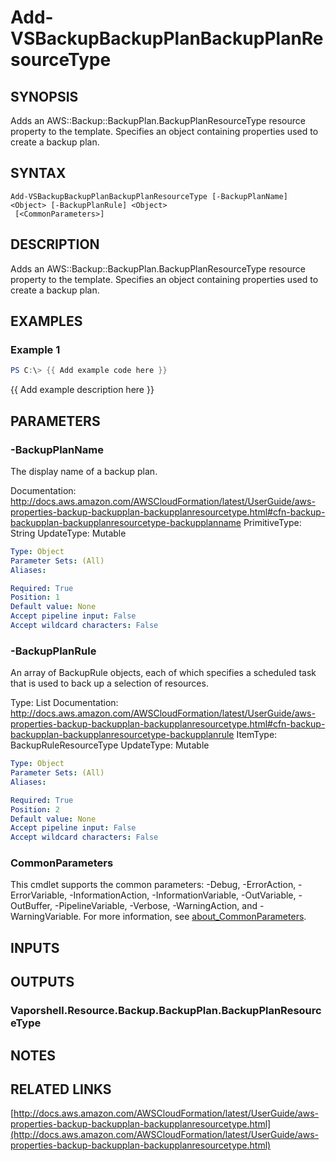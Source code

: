 # Add-VSBackupBackupPlanBackupPlanResourceType

## SYNOPSIS
Adds an AWS::Backup::BackupPlan.BackupPlanResourceType resource property to the template.
Specifies an object containing properties used to create a backup plan.

## SYNTAX

```
Add-VSBackupBackupPlanBackupPlanResourceType [-BackupPlanName] <Object> [-BackupPlanRule] <Object>
 [<CommonParameters>]
```

## DESCRIPTION
Adds an AWS::Backup::BackupPlan.BackupPlanResourceType resource property to the template.
Specifies an object containing properties used to create a backup plan.

## EXAMPLES

### Example 1
```powershell
PS C:\> {{ Add example code here }}
```

{{ Add example description here }}

## PARAMETERS

### -BackupPlanName
The display name of a backup plan.

Documentation: http://docs.aws.amazon.com/AWSCloudFormation/latest/UserGuide/aws-properties-backup-backupplan-backupplanresourcetype.html#cfn-backup-backupplan-backupplanresourcetype-backupplanname
PrimitiveType: String
UpdateType: Mutable

```yaml
Type: Object
Parameter Sets: (All)
Aliases:

Required: True
Position: 1
Default value: None
Accept pipeline input: False
Accept wildcard characters: False
```

### -BackupPlanRule
An array of BackupRule objects, each of which specifies a scheduled task that is used to back up a selection of resources.

Type: List
Documentation: http://docs.aws.amazon.com/AWSCloudFormation/latest/UserGuide/aws-properties-backup-backupplan-backupplanresourcetype.html#cfn-backup-backupplan-backupplanresourcetype-backupplanrule
ItemType: BackupRuleResourceType
UpdateType: Mutable

```yaml
Type: Object
Parameter Sets: (All)
Aliases:

Required: True
Position: 2
Default value: None
Accept pipeline input: False
Accept wildcard characters: False
```

### CommonParameters
This cmdlet supports the common parameters: -Debug, -ErrorAction, -ErrorVariable, -InformationAction, -InformationVariable, -OutVariable, -OutBuffer, -PipelineVariable, -Verbose, -WarningAction, and -WarningVariable. For more information, see [about_CommonParameters](http://go.microsoft.com/fwlink/?LinkID=113216).

## INPUTS

## OUTPUTS

### Vaporshell.Resource.Backup.BackupPlan.BackupPlanResourceType
## NOTES

## RELATED LINKS

[http://docs.aws.amazon.com/AWSCloudFormation/latest/UserGuide/aws-properties-backup-backupplan-backupplanresourcetype.html](http://docs.aws.amazon.com/AWSCloudFormation/latest/UserGuide/aws-properties-backup-backupplan-backupplanresourcetype.html)


